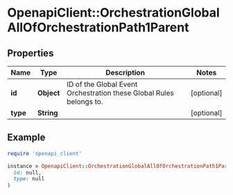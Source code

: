# OpenapiClient::OrchestrationGlobalAllOfOrchestrationPath1Parent

## Properties

| Name | Type | Description | Notes |
| ---- | ---- | ----------- | ----- |
| **id** | **Object** | ID of the Global Event Orchestration these Global Rules belongs to. | [optional] |
| **type** | **String** |  | [optional] |

## Example

```ruby
require 'openapi_client'

instance = OpenapiClient::OrchestrationGlobalAllOfOrchestrationPath1Parent.new(
  id: null,
  type: null
)
```

